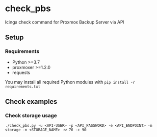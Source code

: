 # check_pbs

Icinga check command for Proxmox Backup Server via API

## Setup

### Requirements

* Python >=3.7
* proxmoxer >=1.2.0
* requests

You may install all required Python modules with `pip install -r requirements.txt`

## Check examples

### Check storage usage

`./check_pbs.py -u <API-USER> -p <API_PASSWORD> -e <API_ENDPOINT> -m storage -n <STORAGE_NAME> -w 70 -c 90`